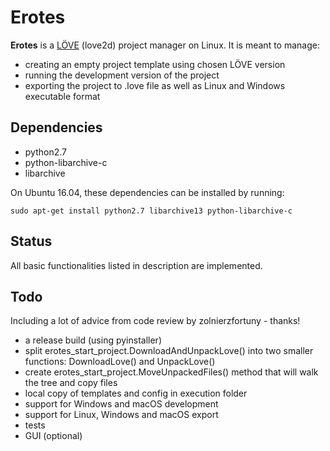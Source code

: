 # Erotes

**Erotes** is a [LÖVE](http://love2d.org/) (love2d) project manager on Linux. It is meant to manage:

- creating an empty project template using chosen LÖVE version
- running the development version of the project
- exporting the project to .love file as well as Linux and Windows executable format

## Dependencies

- python2.7
- python-libarchive-c
- libarchive

On Ubuntu 16.04, these dependencies can be installed by running:

```sudo apt-get install python2.7 libarchive13 python-libarchive-c``` 

## Status

All basic functionalities listed in description are implemented.

## Todo

Including a lot of advice from code review by zolnierzfortuny - thanks!

- a release build (using pyinstaller)
- split erotes_start_project.DownloadAndUnpackLove() into two smaller functions: DownloadLove() and UnpackLove()
- create erotes_start_project.MoveUnpackedFiles() method that will walk the tree and copy files
- local copy of templates and config in execution folder
- support for Windows and macOS development
- support for Linux, Windows and macOS export
- tests
- GUI (optional)